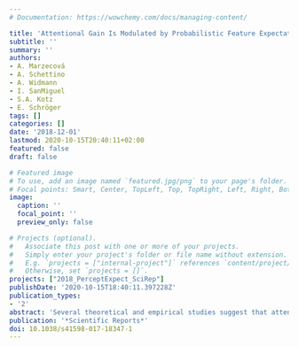 ```yaml
---
# Documentation: https://wowchemy.com/docs/managing-content/

title: 'Attentional Gain Is Modulated by Probabilistic Feature Expectations in a Spatial Cueing Task: ERP Evidence'
subtitle: ''
summary: ''
authors:
- A. Marzecová
- A. Schettino
- A. Widmann
- I. SanMiguel
- S.A. Kotz
- E. Schröger
tags: []
categories: []
date: '2018-12-01'
lastmod: 2020-10-15T20:40:11+02:00
featured: false
draft: false

# Featured image
# To use, add an image named `featured.jpg/png` to your page's folder.
# Focal points: Smart, Center, TopLeft, Top, TopRight, Left, Right, BottomLeft, Bottom, BottomRight.
image:
  caption: ''
  focal_point: ''
  preview_only: false

# Projects (optional).
#   Associate this post with one or more of your projects.
#   Simply enter your project's folder or file name without extension.
#   E.g. `projects = ["internal-project"]` references `content/project/deep-learning/index.md`.
#   Otherwise, set `projects = []`.
projects: ["2018_PerceptExpect_SciRep"]
publishDate: '2020-10-15T18:40:11.397228Z'
publication_types:
- '2'
abstract: 'Several theoretical and empirical studies suggest that attention and perceptual expectations influence perception in an interactive manner, whereby attentional gain is enhanced for predicted stimuli. The current study assessed whether attention and perceptual expectations interface when they are fully orthogonal, i.e., each of them relates to different stimulus features. We used a spatial cueing task with block-wise spatial attention cues that directed attention to either left or right visual field, in which Gabor gratings of either predicted (more likely) or unpredicted (less likely) orientation were presented. The lateralised posterior N1pc component was additively influenced by attention and perceptual expectations. Bayesian analysis showed no reliable evidence for the interactive effect of attention and expectations on the N1pc amplitude. However, attention and perceptual expectations interactively influenced the frontally distributed anterior N1 component (N1a). The attention effect (i.e., enhanced N1a amplitude in the attended compared to the unattended condition) was observed only for the gratings of predicted orientation, but not in the unpredicted condition. These findings suggest that attention and perceptual expectations interactively influence visual processing within 200 ms after stimulus onset and such joint influence may lead to enhanced endogenous attentional control in the dorsal fronto-parietal attention network.'
publication: '*Scientific Reports*'
doi: 10.1038/s41598-017-18347-1
---
```

